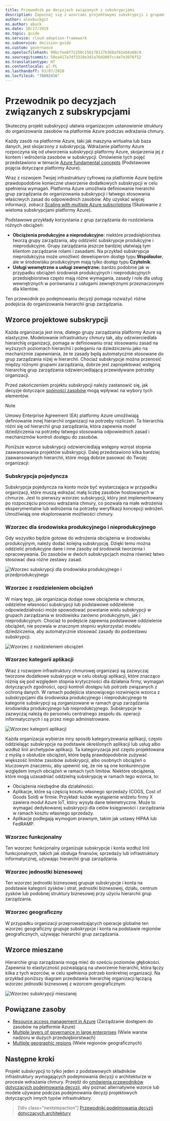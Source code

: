 ```yaml
---
title: Przewodnik po decyzjach związanych z subskrypcjami
description: Zapoznaj się z wzorcami projektowymi subskrypcji i grupami zarządzania jako podstawową usługą do organizowania zasobów podczas migracji na platformę Azure.
author: alexbuckgit
ms.author: abuck
ms.date: 10/17/2019
ms.topic: guide
ms.service: cloud-adoption-framework
ms.subservice: decision-guide
ms.custom: governance
ms.openlocfilehash: 99bcfee8f72250c156178117b368af62eb8a68c9
ms.sourcegitcommit: 58ea417a7df3318e3d1a76d3807cc4e7e3976f52
ms.translationtype: HT
ms.contentlocale: pl-PL
ms.lasthandoff: 03/07/2020
ms.locfileid: "78892416"
---
```

# <a name="subscription-decision-guide"></a>Przewodnik po decyzjach związanych z subskrypcjami

Skuteczny projekt subskrypcji ułatwia organizacjom ustanowienie struktury do organizowania zasobów na platformie Azure podczas wdrażania chmury.

Każdy zasób na platformie Azure, taki jak maszyna wirtualna lub baza danych, jest skojarzony z subskrypcją. Wdrażanie platformy Azure rozpoczyna się od utworzenia subskrypcji platformy Azure, skojarzenia jej z kontem i wdrożenia zasobów w subskrypcji. Omówienie tych pojęć przedstawiono w temacie [Azure fundamental concepts](../../ready/considerations/fundamental-concepts.md) (Podstawowe pojęcia dotyczące platformy Azure).

Wraz z rozwojem Twojej infrastruktury cyfrowej na platformie Azure będzie prawdopodobnie konieczne utworzenie dodatkowych subskrypcji w celu spełnienia wymagań. Platforma Azure umożliwia definiowanie hierarchii grup zarządzania do organizowania subskrypcji i łatwego stosowania właściwych zasad do odpowiednich zasobów. Aby uzyskać więcej informacji, zobacz [Scaling with multiple Azure subscriptions](../../ready/azure-best-practices/scaling-subscriptions.md) (Skalowanie z wieloma subskrypcjami platformy Azure).

Podstawowe przykłady korzystania z grup zarządzania do rozdzielania różnych obciążeń:

- **Obciążenia produkcyjne a nieprodukcyjne:** niektóre przedsiębiorstwa tworzą grupy zarządzania, aby oddzielić subskrypcje produkcyjne i nieprodukcyjne. Grupy zarządzania jeszcze bardziej ułatwiają tym klientom zarządzanie rolami i zasadami. Na przykład subskrypcja nieprodukcyjna może umożliwić deweloperom dostęp typu **Współautor**, ale w środowisku produkcyjnym mają tylko dostęp typu **Czytelnik**.
- **Usługi wewnętrzne a usługi zewnętrzne:** bardzo podobnie jak w przypadku obciążeń środowisk produkcyjnych i nieprodukcyjnych przedsiębiorstwa często mają różne wymagania, zasady i role dla usług wewnętrznych w porównaniu z usługami zewnętrznymi przeznaczonymi dla klientów.

Ten przewodnik po podejmowaniu decyzji pomaga rozważyć różne podejścia do organizowania hierarchii grup zarządzania.

## <a name="subscription-design-patterns"></a>Wzorce projektowe subskrypcji

Każda organizacja jest inna, dlatego grupy zarządzania platformy Azure są elastyczne. Modelowanie infrastruktury chmury tak, aby odzwierciedlała hierarchię organizacji, pomaga w definiowaniu oraz stosowaniu zasad na wyższych poziomach hierarchii i poleganiu na dziedziczeniu jako na mechanizmie zapewniania, że te zasady będą automatycznie stosowane do grup zarządzania niżej w hierarchii. Chociaż subskrypcje można przenosić między różnymi grupami zarządzania, dobrze jest zaprojektować wstępną hierarchię grup zarządzania odzwierciedlającą przewidywane potrzeby organizacji.

Przed zakończeniem projektu subskrypcji należy zastanowić się, jak decyzje dotyczące [spójności zasobów](../resource-consistency/index.md) mogą wpływać na wybory tych elementów.

> [!NOTE]
> Umowy Enterprise Agreement (EA) platformy Azure umożliwiają definiowanie innej hierarchii organizacji na potrzeby rozliczeń. Ta hierarchia różni się od hierarchii grup zarządzania, która zapewnia model dziedziczenia na potrzeby łatwego stosowania odpowiednich zasad i mechanizmów kontroli dostępu do zasobów.

Poniższe wzorce subskrypcji odzwierciedlają wstępny wzrost stopnia zaawansowania projektów subskrypcji. Dalej przedstawiono kilka bardziej zaawansowanych hierarchii, które mogą dobrze pasować do Twojej organizacji:

### <a name="single-subscription"></a>Subskrypcja pojedyncza

Subskrypcja pojedyncza na konto może być wystarczająca w przypadku organizacji, które muszą wdrażać małą liczbę zasobów hostowanych w chmurze. Jest to pierwszy wzorzec subskrypcji, który jest implementowany po rozpoczęciu procesu wdrażania chmury, co pozwala na małe wdrożenia eksperymentalne lub wdrożenia na potrzeby weryfikacji koncepcji wdrożeń. Umożliwiają one eksplorowanie możliwości chmury.

### <a name="production-and-nonproduction-pattern"></a>Wzorzec dla środowiska produkcyjnego i nieprodukcyjnego

Gdy wszystko będzie gotowe do wdrożenia obciążenia w środowisku produkcyjnym, należy dodać kolejną subskrypcję. Dzięki temu można oddzielić produkcyjne dane i inne zasoby od środowisk tworzenia i opracowywania. Do zasobów w dwóch subskrypcjach można również łatwo stosować dwa różne zestawy zasad.

![Wzorzec subskrypcji dla środowiska produkcyjnego i przedprodukcyjnego](../../_images/ready/basic-subscription-model.png)

### <a name="workload-separation-pattern"></a>Wzorzec z rozdzieleniem obciążeń

W miarę tego, jak organizacja dodaje nowe obciążenia w chmurze, oddzielne własności subskrypcji lub podstawowe oddzielenie odpowiedzialności może spowodować powstanie wielu subskrypcji w grupach zarządzania w środowisku zarówno produkcyjnym, jak i nieprodukcyjnym. Chociaż to podejście zapewnia podstawowe oddzielenie obciążeń, nie pozwala w znacznym stopniu wykorzystać modelu dziedziczenia, aby automatycznie stosować zasady do podzestawu subskrypcji.

![Wzorzec z rozdzieleniem obciążeń](../../_images/ready/management-group-hierarchy.png)

### <a name="application-category-pattern"></a>Wzorzec kategorii aplikacji

Wraz z rozwojem infrastruktury chmurowej organizacji są zazwyczaj tworzone dodatkowe subskrypcje w celu obsługi aplikacji, które znacząco różnią się pod względem stopnia krytyczności dla działania firmy, wymagań dotyczących zgodności, opcji kontroli dostępu lub potrzeb związanych z ochroną danych. W ramach podejścia stanowiącego rozwinięcie wzorca z subskrypcjami dla środowiska produkcyjnego i nieprodukcyjnego te kategorie subskrypcji są zorganizowane w ramach grup zarządzania środowiska produkcyjnego lub nieprodukcyjnego. Subskrypcje te zazwyczaj należą do personelu centralnego zespołu ds. operacji informatycznych i są przez niego administrowane.

![Wzorzec kategorii aplikacji](../../_images/infra-subscriptions/application.png)

Każda organizacja wybierze inny sposób kategoryzowania aplikacji, często oddzielając subskrypcje na podstawie określonych aplikacji lub usług albo wzdłuż linii archetypów aplikacji. Ta kategoryzacja jest często projektowana z myślą o obsłudze obciążeń, które będą prawdopodobnie zużywać większość limitów zasobów subskrypcji, albo osobnych obciążeń o kluczowym znaczeniu, aby upewnić się, że nie są one konkurencyjne względem innych obciążeń w ramach tych limitów. Niektóre obciążenia, które mogą uzasadniać oddzielną subskrypcję w ramach tego wzorca, to:

- Obciążenia niezbędne dla działalności.
- Aplikacje, które są częścią kosztu własnego sprzedaży (COGS, Cost of Goods Sold) w firmie. Przykład: każde wystąpienie widżetu firmy X zawiera moduł Azure IoT, który wysyła dane telemetryczne. Może to wymagać dedykowanej subskrypcji dla celów księgowości i zarządzania w ramach kosztu własnego sprzedaży.
- Aplikacje podlegają wymogom prawnym, takim jak ustawy HIPAA lub FedRAMP.

### <a name="functional-pattern"></a>Wzorzec funkcjonalny

Ten wzorzec funkcjonalny organizuje subskrypcje i konta wzdłuż linii funkcjonalnych, takich jak obsługa finansów, sprzedaży lub infrastruktury informatycznej, używając hierarchii grup zarządzania.

### <a name="business-unit-pattern"></a>Wzorzec jednostki biznesowej

Ten wzorzec jednostki biznesowej grupuje subskrypcje i konta na podstawie kategorii zysków i strat, jednostki biznesowej, działu, centrum zysków lub podobnej struktury biznesowej przy użyciu hierarchii grup zarządzania.

### <a name="geographic-pattern"></a>Wzorzec geograficzny

W przypadku organizacji przeprowadzających operacje globalne ten wzorzec geograficzny grupuje subskrypcje i konta na podstawie regionów geograficznych, używając hierarchii grup zarządzania.

## <a name="mixed-patterns"></a>Wzorce mieszane

Hierarchie grup zarządzania mogą mieć do sześciu poziomów głębokości. Zapewnia to elastyczność pozwalającą na utworzenie hierarchii, która łączy kilka z tych wzorców, w celu spełnienia potrzeb konkretnej organizacji. Na przykład poniższy diagram przedstawia hierarchię organizacji łączącą wzorzec jednostki biznesowej z wzorcem geograficznym.

![Wzorzec subskrypcji mieszanej](../../_images/infra-subscriptions/mixed.png)

## <a name="related-resources"></a>Powiązane zasoby

- [Resource access management in Azure](../../govern/resource-consistency/resource-access-management.md) (Zarządzanie dostępem do zasobów na platformie Azure)
- [Multiple layers of governance in large enterprises](../../govern/guides/complex/multiple-layers-of-governance.md) (Wiele warstw nadzoru w dużych przedsiębiorstwach)
- [Multiple geographic regions](../../migrate/azure-best-practices/multiple-regions.md) (Wiele regionów geograficznych)

## <a name="next-steps"></a>Następne kroki

Projekt subskrypcji to tylko jeden z podstawowych składników infrastruktury wymagających podejmowania decyzji o architekturze w procesie wdrażania chmury. Przejdź do [omówienia przewodników dotyczących podejmowania decyzji](../index.md), aby poznać alternatywne wzorce lub modele używane podczas podejmowania decyzji projektowych dotyczących innych typów infrastruktury.

> [!div class="nextstepaction"]
> [Przewodniki podejmowania decyzji dotyczących architektury](../index.md)
